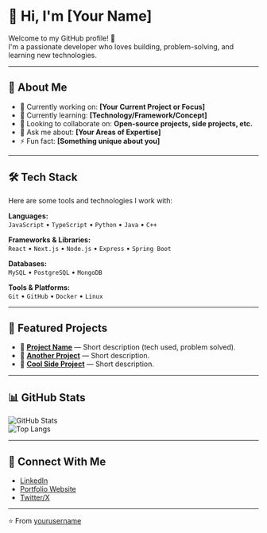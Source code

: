 # 👋 Hi, I'm [Your Name]

Welcome to my GitHub profile! 🚀  
I'm a passionate developer who loves building, problem-solving, and learning new technologies.  

---

## 🌱 About Me
- 🔭 Currently working on: **[Your Current Project or Focus]**  
- 🌱 Currently learning: **[Technology/Framework/Concept]**  
- 👯 Looking to collaborate on: **Open-source projects, side projects, etc.**  
- 💬 Ask me about: **[Your Areas of Expertise]**  
- ⚡ Fun fact: **[Something unique about you]**  

---

## 🛠️ Tech Stack
Here are some tools and technologies I work with:

**Languages:**  
`JavaScript` • `TypeScript` • `Python` • `Java` • `C++`  

**Frameworks & Libraries:**  
`React` • `Next.js` • `Node.js` • `Express` • `Spring Boot`  

**Databases:**  
`MySQL` • `PostgreSQL` • `MongoDB`  

**Tools & Platforms:**  
`Git` • `GitHub` • `Docker` • `Linux`  

---

## 📂 Featured Projects
- 🔹 [**Project Name**](https://github.com/yourusername/projectname) — Short description (tech used, problem solved).  
- 🔹 [**Another Project**](https://github.com/yourusername/anotherproject) — Short description.  
- 🔹 [**Cool Side Project**](https://github.com/yourusername/coolproject) — Short description.  

---

## 📊 GitHub Stats
![GitHub Stats](https://github-readme-stats.vercel.app/api?username=yourusername&show_icons=true&theme=tokyonight)  
![Top Langs](https://github-readme-stats.vercel.app/api/top-langs/?username=yourusername&layout=compact&theme=tokyonight)  

---

## 🤝 Connect With Me
- [LinkedIn](https://linkedin.com/in/yourusername)  
- [Portfolio Website](https://yourwebsite.com)  
- [Twitter/X](https://twitter.com/yourusername)  

---

⭐️ From [yourusername](https://github.com/yourusername)
